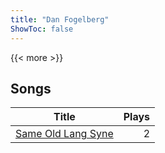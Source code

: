 ```yaml
---
title: "Dan Fogelberg"
ShowToc: false
---
```


{{< more >}}

## Songs
Title | Plays 
----- | -----: 
[Same Old Lang Syne](/songs/same-old-lang-syne) | 2

